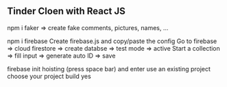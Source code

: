 ## Tinder Cloen with React JS

npm i faker => create fake comments, pictures, names, ...

npm i firebase
Create firebase.js and copy/paste the config
Go to firebase => cloud firestore => create databse => test mode => active
Start a collection => fill input => generate auto ID => save

firebase init
hoisting (press space bar) and enter
use an existing project
choose your project
build
yes
